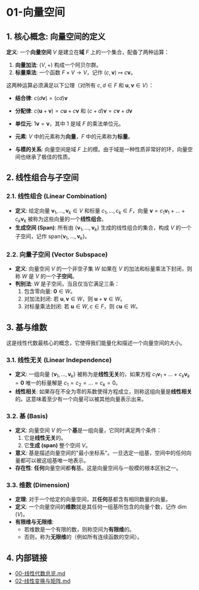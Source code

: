 # 01-向量空间

## 1. 核心概念: 向量空间的定义

**定义**: 一个**向量空间** $V$ 是建立在**域** $F$ 上的一个集合，配备了两种运算：

1. **向量加法**: $(V, +)$ 构成一个阿贝尔群。
2. **标量乘法**: 一个函数 $F \times V \to V$，记作 $(c, \mathbf{v}) \mapsto c\mathbf{v}$。

这两种运算必须满足以下公理（对所有 $c, d \in F$ 和 $\mathbf{u}, \mathbf{v} \in V$）：

- **结合律**: $c(d\mathbf{v}) = (cd)\mathbf{v}$
- **分配律**: $c(\mathbf{u}+\mathbf{v}) = c\mathbf{u}+c\mathbf{v}$ 和 $(c+d)\mathbf{v} = c\mathbf{v}+d\mathbf{v}$
- **单位元**: $1\mathbf{v} = \mathbf{v}$，其中 $1$ 是域 $F$ 的乘法单位元。

- **元素**: $V$ 中的元素称为**向量**，$F$ 中的元素称为**标量**。
- **与模的关系**: 向量空间是域 $F$ 上的模。由于域是一种性质非常好的环，向量空间也继承了极佳的性质。

## 2. 线性组合与子空间

### 2.1. 线性组合 (Linear Combination)

- **定义**: 给定向量 $\mathbf{v}_1, \dots, \mathbf{v}_k \in V$ 和标量 $c_1, \dots, c_k \in F$，向量 $\mathbf{v} = c_1\mathbf{v}_1 + \dots + c_k\mathbf{v}_k$ 被称为这些向量的一个**线性组合**。
- **生成空间 (Span)**: 所有由 $\{\mathbf{v}_1, \dots, \mathbf{v}_k\}$ 生成的线性组合的集合，构成 $V$ 的一个子空间，记作 $\text{span}\{\mathbf{v}_1, \dots, \mathbf{v}_k\}$。

### 2.2. 向量子空间 (Vector Subspace)

- **定义**: 向量空间 $V$ 的一个非空子集 $W$ 如果在 $V$ 的加法和标量乘法下封闭，则称 $W$ 是 $V$ 的一个**子空间**。
- **判别法**: $W$ 是子空间，当且仅当它满足三条：
    1. 包含零向量: $\mathbf{0} \in W$。
    2. 对加法封闭: 若 $\mathbf{u}, \mathbf{v} \in W$，则 $\mathbf{u}+\mathbf{v} \in W$。
    3. 对标量乘法封闭: 若 $\mathbf{u} \in W, c \in F$，则 $c\mathbf{u} \in W$。

## 3. 基与维数

这是线性代数最核心的概念，它使得我们能量化和描述一个向量空间的大小。

### 3.1. 线性无关 (Linear Independence)

- **定义**: 一组向量 $\{\mathbf{v}_1, \dots, \mathbf{v}_k\}$ 被称为是**线性无关**的，如果方程 $c_1\mathbf{v}_1 + \dots + c_k\mathbf{v}_k = \mathbf{0}$ 唯一的标量解是 $c_1=c_2=\dots=c_k=0$。
- **线性相关**: 如果存在不全为零的系数使得方程成立，则称这组向量是**线性相关**的。这意味着至少有一个向量可以被其他向量表示出来。

### 3.2. 基 (Basis)

- **定义**: 向量空间 $V$ 的一个**基**是一组向量，它同时满足两个条件：
    1. 它是**线性无关**的。
    2. 它**生成 (span)** 整个空间 $V$。
- **意义**: 基是描述向量空间的"最小坐标系"。一旦选定一组基，空间中的任何向量都可以被这组基唯一地表示。
- **存在性**: **任何**向量空间都**有**基。这是向量空间与一般模的根本区别之一。

### 3.3. 维数 (Dimension)

- **定理**: 对于一个给定的向量空间，其**任何**基都含有相同数量的向量。
- **定义**: 一个向量空间的**维数**就是其任何一组基所包含的向量个数，记作 $\dim(V)$。
- **有限维与无限维**:
  - 若维数是一个有限的数，则称空间为**有限维**的。
  - 否则，称为**无限维**的（例如所有连续函数的空间）。

## 4. 内部链接

- [00-线性代数总览.md](./00-线性代数总览.md)
- [02-线性变换与矩阵.md](./02-线性变换与矩阵.md) 